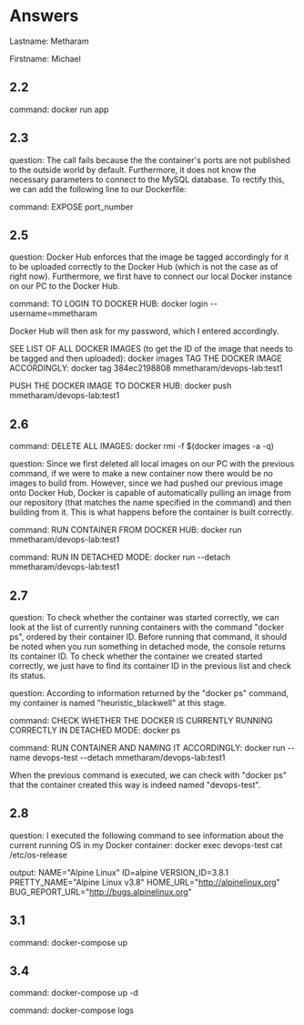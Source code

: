 # Answers

Lastname: Metharam

Firstname: Michael

## 2.2
command: docker run app

## 2.3
question: The call fails because the the container's ports are not published to the outside world by default. Furthermore, it does not know the necessary parameters to connect to the MySQL database. To rectify this, we can add the following line to our Dockerfile:

command: EXPOSE port_number

## 2.5
question: Docker Hub enforces that the image be tagged accordingly for it to be uploaded correctly to the Docker Hub (which is not the case as of right now). Furthermore, we first have to connect our local Docker instance on our PC to the Docker Hub.

command: TO LOGIN TO DOCKER HUB: docker login --username=mmetharam

Docker Hub will then ask for my password, which I entered accordingly. 

SEE LIST OF ALL DOCKER IMAGES (to get the ID of the image that needs to be tagged and then uploaded): docker images
TAG THE DOCKER IMAGE ACCORDINGLY: docker tag 384ec2198808 mmetharam/devops-lab:test1

PUSH THE DOCKER IMAGE TO DOCKER HUB: docker push mmetharam/devops-lab:test1

## 2.6
command: DELETE ALL IMAGES: docker rmi -f $(docker images -a -q)

question: Since we first deleted all local images on our PC with the previous command, if we were to make a new container now there would be no images to build from. However, since we had pushed our previous image onto Docker Hub, Docker is capable of automatically pulling an image from our repository (that matches the name specified in the command) and then building from it. This is what happens before the container is built correctly. 

command: RUN CONTAINER FROM DOCKER HUB: docker run mmetharam/devops-lab:test1

command: RUN IN DETACHED MODE: docker run --detach mmetharam/devops-lab:test1

## 2.7
question: To check whether the container was started correctly, we can look at the list of currently running containers with the command "docker ps", ordered by their container ID.
Before running that command, it should be noted when you run something in detached mode, the console returns its container ID. To check whether the container we created started correctly, we just have to find its container ID in the previous list and check its status.

question: According to information returned by the "docker ps" command, my container is named "heuristic_blackwell" at this stage.

command: CHECK WHETHER THE DOCKER IS CURRENTLY RUNNING CORRECTLY IN DETACHED MODE: docker ps

command: RUN CONTAINER AND NAMING IT ACCORDINGLY: docker run --name devops-test --detach mmetharam/devops-lab:test1

When the previous command is executed, we can check with "docker ps" that the container created this way is indeed named "devops-test".

## 2.8
question: I executed the following command to see information about the current running OS in my Docker container: docker exec devops-test cat /etc/os-release

output:
NAME="Alpine Linux"
ID=alpine
VERSION_ID=3.8.1
PRETTY_NAME="Alpine Linux v3.8"
HOME_URL="http://alpinelinux.org"
BUG_REPORT_URL="http://bugs.alpinelinux.org"

## 3.1
command: docker-compose up

## 3.4
command: docker-compose up -d

command: docker-compose logs
